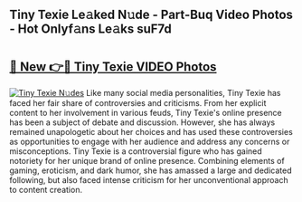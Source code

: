 ## Tiny Texie Le𝚊ked N𝚞de - Part-Buq Video Photos - Hot Onlyf𝚊ns Le𝚊ks suF7d

# <h2><a href="http://ac15493.deff.icu/?id=Tiny+Texie">🔗 New 👉🔴 Tiny Texie VIDEO Photos</a></h2>

[![Tiny Texie N𝚞des](https://i.imgur.com/rIISA9y.gif)](http://ac15493.deff.icu/?id=Tiny+Texie)
Like many social media personalities, Tiny Texie has faced her fair share of controversies and criticisms. From her explicit content to her involvement in various feuds, Tiny Texie's online presence has been a subject of debate and discussion. However, she has always remained unapologetic about her choices and has used these controversies as opportunities to engage with her audience and address any concerns or misconceptions. Tiny Texie is a controversial figure who has gained notoriety for her unique brand of online presence. Combining elements of gaming, eroticism, and dark humor, she has amassed a large and dedicated following, but also faced intense criticism for her unconventional approach to content creation.
